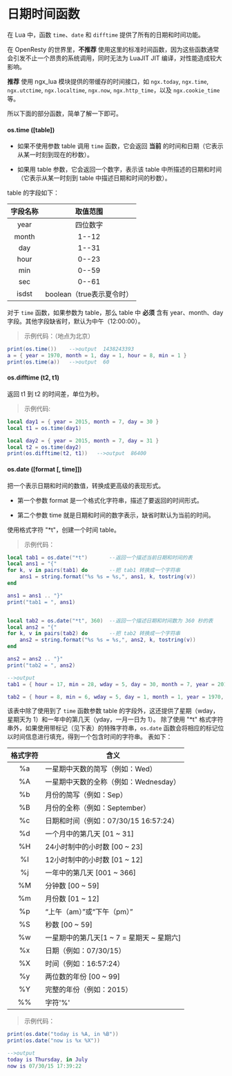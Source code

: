 # 日期时间函数

在 Lua 中，函数 `time`、`date` 和 `difftime` 提供了所有的日期和时间功能。

在 OpenResty 的世界里，**不推荐** 使用这里的标准时间函数，因为这些函数通常会引发不止一个昂贵的系统调用，同时无法为 LuaJIT JIT 编译，对性能造成较大影响。

**推荐** 使用 ngx_lua 模块提供的带缓存的时间接口，如 `ngx.today`, `ngx.time`, `ngx.utctime`,
`ngx.localtime`, `ngx.now`, `ngx.http_time`，以及 `ngx.cookie_time` 等。

所以下面的部分函数，简单了解一下即可。

#### os.time ([table])

- 如果不使用参数 table 调用 `time` 函数，它会返回 **当前** 的时间和日期（它表示从某一时刻到现在的秒数）。

- 如果用 table 参数，它会返回一个数字，表示该 table 中所描述的日期和时间（它表示从某一时刻到 table 中描述日期和时间的秒数）。

table 的字段如下：

|字段名称|取值范围|
|:------:|:------:|
|year|四位数字|
|month|1--12|
|day|1--31|
|hour|0--23|
|min|0--59|
|sec|0--61|
|isdst|boolean（true表示夏令时）|

对于 `time` 函数，如果参数为 table，那么 table 中 **必须** 含有 year、month、day 字段。其他字段缺省时，默认为中午（12:00:00）。

>示例代码：（地点为北京）

```lua
print(os.time())    -->output  1438243393
a = { year = 1970, month = 1, day = 1, hour = 8, min = 1 }
print(os.time(a))   -->output  60
```

#### os.difftime (t2, t1)

返回 t1 到 t2 的时间差，单位为秒。

>示例代码:

```lua
local day1 = { year = 2015, month = 7, day = 30 }
local t1 = os.time(day1)

local day2 = { year = 2015, month = 7, day = 31 }
local t2 = os.time(day2)
print(os.difftime(t2, t1))   -->output  86400
```

#### os.date ([format [, time]])

把一个表示日期和时间的数值，转换成更高级的表现形式。

- 第一个参数 format 是一个格式化字符串，描述了要返回的时间形式。

- 第二个参数 time 就是日期和时间的数字表示，缺省时默认为当前的时间。

使用格式字符 "\*t"，创建一个时间 table。

> 示例代码：

```lua
local tab1 = os.date("*t")       --返回一个描述当前日期和时间的表
local ans1 = "{"
for k, v in pairs(tab1) do       --把 tab1 转换成一个字符串
    ans1 = string.format("%s %s = %s,", ans1, k, tostring(v))
end

ans1 = ans1 .. "}"
print("tab1 = ", ans1)


local tab2 = os.date("*t", 360)  --返回一个描述日期和时间数为 360 秒的表
local ans2 = "{"
for k, v in pairs(tab2) do       --把 tab2 转换成一个字符串
    ans2 = string.format("%s %s = %s,", ans2, k, tostring(v))
end

ans2 = ans2 .. "}"
print("tab2 = ", ans2)

-->output
tab1 = { hour = 17, min = 28, wday = 5, day = 30, month = 7, year = 2015, sec = 10, yday = 211, isdst = false,}

tab2 = { hour = 8, min = 6, wday = 5, day = 1, month = 1, year = 1970, sec = 0, yday = 1, isdst = false,}
```

该表中除了使用到了 `time` 函数参数 table 的字段外，这还提供了星期（wday，星期天为 1）和一年中的第几天（yday，一月一日为 1）。
除了使用 "\*t" 格式字符串外，如果使用带标记（见下表）的特殊字符串，`os.date` 函数会将相应的标记位以时间信息进行填充，得到一个包含时间的字符串。
表如下：

|格式字符|含义|
|:------:|------|
|%a|一星期中天数的简写（例如：Wed）|
|%A|一星期中天数的全称（例如：Wednesday）|
|%b|月份的简写（例如：Sep）|
|%B|月份的全称（例如：September）|
|%c|日期和时间（例如：07/30/15 16:57:24）|
|%d|一个月中的第几天 [01 ~ 31]|
|%H|24小时制中的小时数 [00 ~ 23]|
|%I|12小时制中的小时数 [01 ~ 12]|
|%j|一年中的第几天 [001 ~ 366]|
|%M|分钟数 [00 ~ 59]|
|%m|月份数 [01 ~ 12]|
|%p|“上午（am）”或“下午（pm）”|
|%S|秒数 [00 ~ 59]|
|%w|一星期中的第几天[1 ~ 7 = 星期天 ~ 星期六]|
|%x|日期（例如：07/30/15）|
|%X|时间（例如：16:57:24）|
|%y|两位数的年份 [00 ~ 99]|
|%Y|完整的年份（例如：2015）|
|%%|字符'%'|

> 示例代码：

```lua
print(os.date("today is %A, in %B"))
print(os.date("now is %x %X"))

-->output
today is Thursday, in July
now is 07/30/15 17:39:22
```

